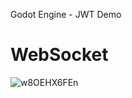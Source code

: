 Godot Engine - JWT Demo

# WebSocket
![w8OEHX6FEn](https://user-images.githubusercontent.com/45271396/141654534-9a287e21-1a1d-4ec4-9166-7d5f01f92c49.gif)
